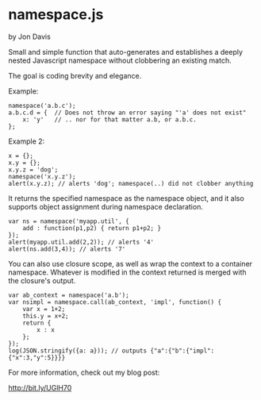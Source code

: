 namespace.js
============

by Jon Davis

Small and simple function that auto-generates and establishes a deeply nested Javascript namespace without clobbering an existing match. 

The goal is coding brevity and elegance.

Example:

    namespace('a.b.c');
    a.b.c.d = {  // Does not throw an error saying "'a' does not exist"
        x: 'y'   // .. nor for that matter a.b, or a.b.c.
    };
    
Example 2:

    x = {};
    x.y = {};
    x.y.z = 'dog';
    namespace('x.y.z');
    alert(x.y.z); // alerts 'dog'; namespace(..) did not clobber anything

It returns the specified namespace as the namespace object, and it also supports object assignment during namespace declaration.

    var ns = namespace('myapp.util', {
        add : function(p1,p2) { return p1+p2; }
    });
    alert(myapp.util.add(2,2)); // alerts '4'
    alert(ns.add(3,4)); // alerts '7'

You can also use closure scope, as well as wrap the context to a container namespace. Whatever is modified in the context returned is merged with the closure's output.

    var ab_context = namespace('a.b');
    var nsimpl = namespace.call(ab_context, 'impl', function() {
        var x = 1+2;
        this.y = x+2;
        return {
            x : x
        };
    });
    log(JSON.stringify({a: a})); // outputs {"a":{"b":{"impl":{"x":3,"y":5}}}}

For more information, check out my blog post:

http://bit.ly/UGlH70
